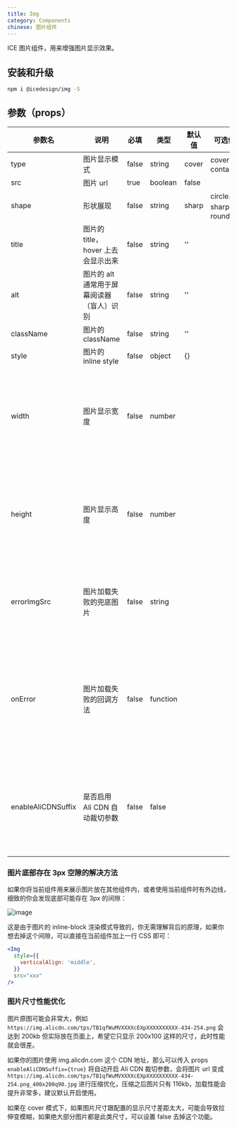 ```yaml
---
title: Img
category: Components
chinese: 图片组件
---
```


ICE 图片组件，用来增强图片显示效果。

## 安装和升级

```bash
npm i @icedesign/img -S
```

## 参数（props）

| 参数名             | 说明                                      | 必填  | 类型     | 默认值 | 可选值                 | 备注                                                           |
| ------------------ | ----------------------------------------- | ----- | -------- | ------ | ---------------------- | -------------------------------------------------------------- |
| type               | 图片显示模式                              | false | string   | cover  | cover、contain         |                                                                |
| src                | 图片 url                                  | true  | boolean  | false  |                        |                                                                |
| shape              | 形状展现                                  | false | string   | sharp  | circle、sharp、rounded |                                                                |
| title              | 图片的 title，hover 上去会显示出来        | false | string   | ''     |                        |                                                                |
| alt                | 图片的 alt 通常用于屏幕阅读器（盲人）识别 | false | string   | ''     |                        |                                                                |
| className          | 图片的 className                          | false | string   | ''     |                        |                                                                |
| style              | 图片的 inline style                       | false | object   | {}     |                        |                                                                |
| width              | 图片显示宽度                              | false | number   |        |                        | 计算图片必需，不传则表现形式等同于普通 img 标签。              |
| height             | 图片显示高度                              | false | number   |        |                        | 计算图片必需，不传则表现形式等同于普通 img 标签。              |
| errorImgSrc        | 图片加载失败的兜底图片                    | false | string   |        |                        | 如果图片加载失败，那么将用这张图来代替                         |
| onError            | 图片加载失败的回调方法                    | false | function |        |                        | 如果图片加载失败，那么将执行这个 callback 让你添加一些容错逻辑 |
| enableAliCDNSuffix | 是否启用 Ali CDN 自动裁切参数             | false | false    |        |                        | 如果在 cover 模式下，图片高度太高可能会拉伸的比较模糊          |

### 图片底部存在 3px 空隙的解决方法

如果你将当前组件用来展示图片放在其他组件内，或者使用当前组件时有外边线，细致的你会发现底部可能存在 3px 的间隙：

![image](http://git.cn-hangzhou.oss.aliyun-inc.com/uploads/ice-components/ice-add-video/a02c7c20435905f1d13e7d3e7d61f7b7/image.png)

这是由于图片的 inline-block 渲染模式导致的，你无需理解背后的原理，如果你想去掉这个间隙，可以直接在当前组件加上一行 CSS 即可：

```jsx
<Img
  style={{
    verticalAlign: 'middle',
  }}
  src="xxx"
/>
```

### 图片尺寸性能优化

图片原图可能会非常大，例如 `https://img.alicdn.com/tps/TB1qfWuMVXXXXcEXpXXXXXXXXXX-434-254.png` 会达到 200kb 但实际放在页面上，希望它只显示 200x100 这样的尺寸，此时性能就会很差。

如果你的图片使用 img.alicdn.com 这个 CDN 地址，那么可以传入 props `enableAliCDNSuffix={true}` 将自动开启 Ali CDN 裁切参数，会将图片 url 变成 `https://img.alicdn.com/tps/TB1qfWuMVXXXXcEXpXXXXXXXXXX-434-254.png_400x200q90.jpg` 进行压缩优化，压缩之后图片只有 116kb，加载性能会提升非常多，建议默认开启使用。

如果在 cover 模式下，如果图片尺寸跟配置的显示尺寸差距太大，可能会导致拉伸变模糊，如果绝大部分图片都是此类尺寸，可以设置 false 去掉这个功能。
